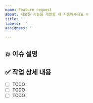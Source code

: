 ```yaml
---
name: Feature request
about: 새로운 기능을 개발할 때 사용해주세요 ☺️
title: ''
labels: ''
assignees: ''

---
```


## 💥 이슈 설명
<!-- 추가하려는 기능에 대해 간결하게 설명해주세요! -->

## ✅ 작업 상세 내용
- [ ] TODO
- [ ] TODO
- [ ] TODO
